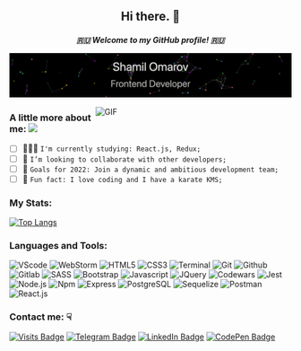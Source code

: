 ## <p align="center">Hi there. 👋</p>
***<p align="center">🇷🇺 Welcome to my GitHub profile! 🇷🇺</p>***

[![](https://github.com/omarovfrontend/omarovfrontend/blob/main/profile.gif?raw=true)](http://omarovfrontend.ru/) 
<!-- If you want the template for my gif, email me! -->

<img align="right" alt="GIF" width="350" src="https://media3.giphy.com/media/fuJPZBIIqzbt1kAYVc/giphy.gif?cid=ecf05e47guq07vqxyyeb82qdgqb7ekwpszlnqolhgpn0u8ni&rid=giphy.gif"/>

### <p>A little more about me: <img src="https://i.giphy.com/media/WUlplcMpOCEmTGBtBW/giphy.webp" width="50"></p>

 - [ ] 👨🏻‍💻 `I'm currently studying: React.js, Redux;`
 - [ ] 🤝 `I’m looking to collaborate with other developers;`
 - [ ] 🎯 `Goals for 2022: Join a dynamic and ambitious development team;`
 - [ ] 🤫 `Fun fact: I love coding and I have a karate KMS;`

### My Stats:
[![Top Langs](https://github-readme-stats.vercel.app/api/top-langs/?username=omarovfrontend&layout=compact&langs_count=6&theme=codeSTACKr)](https://github.com/anuraghazra/github-readme-stats)
<!-- https://github-readme-stats.vercel.app/api/top-langs/?username=omarovfrontend&layout=compact&text_color=fff&bg_color=000 -->

### Languages and Tools:

![VScode](https://img.shields.io/badge/-VScode-000?&logo=Visual-Studio-Code)
![WebStorm](https://img.shields.io/badge/-WebStorm-000?&logo=WebStorm)
![HTML5](https://img.shields.io/badge/-HTML5-000?&logo=HTML5)
![CSS3](https://img.shields.io/badge/-CSS3-000?&logo=CSS3)
![Terminal](https://img.shields.io/badge/-Terminal-000?&logo=MacOS)
![Git](https://img.shields.io/badge/-Git-000?&logo=Git)
![Github](https://img.shields.io/badge/-Github-000?&logo=Github)
![Gitlab](https://img.shields.io/badge/-Gitlab-000?&logo=Gitlab)
![SASS](https://img.shields.io/badge/-SASS-000?&logo=SASS)
![Bootstrap](https://img.shields.io/badge/-Bootstrap-000?&logo=Bootstrap)
![Javascript](https://img.shields.io/badge/-JavaScript-000?&logo=Javascript)
![JQuery](https://img.shields.io/badge/-JQuery-000?&logo=JQuery)
![Codewars](https://img.shields.io/badge/-Codewars-000?&logo=Codewars)
![Jest](https://img.shields.io/badge/-Jest-000?&logo=Jest)
![Node.js](https://img.shields.io/badge/-Node.js-000?&logo=Node.js)
![Npm](https://img.shields.io/badge/-Npm-000?&logo=Npm)
![Express](https://img.shields.io/badge/-Express-000?&logo=Express)
![PostgreSQL](https://img.shields.io/badge/-PostgreSQL-000?&logo=PostgreSQL)
![Sequelize](https://img.shields.io/badge/-Sequelize-000?&logo=Sequelize)
![Postman](https://img.shields.io/badge/-Postman-000?&logo=Postman)
![React.js](https://img.shields.io/badge/-React.js-000?&logo=React)
<!-- ![Redux](https://img.shields.io/badge/-Redux-000?&logo=Redux) -->
<!-- ![ReduxSaga](https://img.shields.io/badge/-ReduxSaga-000?&logo=ReduxSaga) -->
<!-- ![Next.js](https://img.shields.io/badge/-Next.js-000?&logo=Next.js) -->
<!-- ![Typescript](https://img.shields.io/badge/-Typescript-000?&logo=Typescript) -->
<!-- ![Vue.js](https://img.shields.io/badge/-Vue.js-000?&logo=Vue) -->
<!-- ![Nuxt.js](https://img.shields.io/badge/-Nuxt.js-000?&logo=Nuxt) -->

### Contact me: ☟
[![Visits Badge](https://badges.pufler.dev/visits/omarovfrontend/omarovfrontend)](https://github.com/omarovfrontend/omarovfrontend)
[![Telegram Badge](https://img.shields.io/badge/Telegram-Profile-informational?style=flat&logo=telegram&logoColor=white&color=0966c2)](https://t.me/omarovfrontend)
[![LinkedIn Badge](https://img.shields.io/badge/LinkedIn-Profile-informational?style=flat&logo=linkedin&logoColor=white&color=0966c2)](https://www.linkedin.com/in/omarovfrontend/)
[![CodePen Badge](https://img.shields.io/badge/CodePen-Profile-informational?style=flat&logo=codepen&logoColor=white&color=0966c2)](https://codepen.io/omarovfrontend)

